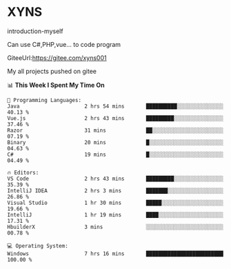 # XYNS
introduction-myself

Can use C#,PHP,vue... to code program

GiteeUrl:https://gitee.com/xyns001

My all projects pushed on gitee

<!--START_SECTION:waka-->
📊 **This Week I Spent My Time On** 

```text
💬 Programming Languages: 
Java                     2 hrs 54 mins       ██████████░░░░░░░░░░░░░░░   40.13 % 
Vue.js                   2 hrs 43 mins       █████████░░░░░░░░░░░░░░░░   37.46 % 
Razor                    31 mins             ██░░░░░░░░░░░░░░░░░░░░░░░   07.19 % 
Binary                   20 mins             █░░░░░░░░░░░░░░░░░░░░░░░░   04.63 % 
C#                       19 mins             █░░░░░░░░░░░░░░░░░░░░░░░░   04.49 % 

🔥 Editors: 
VS Code                  2 hrs 43 mins       █████████░░░░░░░░░░░░░░░░   35.39 % 
IntelliJ IDEA            2 hrs 3 mins        ███████░░░░░░░░░░░░░░░░░░   26.86 % 
Visual Studio            1 hr 30 mins        █████░░░░░░░░░░░░░░░░░░░░   19.66 % 
IntelliJ                 1 hr 19 mins        ████░░░░░░░░░░░░░░░░░░░░░   17.31 % 
HbuilderX                3 mins              ░░░░░░░░░░░░░░░░░░░░░░░░░   00.78 % 

💻 Operating System: 
Windows                  7 hrs 16 mins       █████████████████████████   100.00 % 
```


<!--END_SECTION:waka-->

